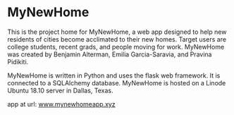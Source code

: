 # MyNewHome
This is the project home for MyNewHome, a web app designed to help new residents of cities become acclimated to their new homes. Target users are college students, recent grads, and people moving for work. MyNewHome was created by Benjamin Alterman, Emilia Garcia-Saravia, and Pravina Pidikiti.

MyNewHome is written in Python and uses the flask web framework. It is connected to a SQLAlchemy database. MyNewHome is hosted on a Linode Ubuntu 18.10 server in Dallas, Texas.

app at url: www.mynewhomeapp.xyz

